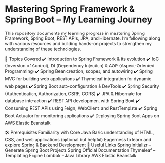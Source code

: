 # Mastering Spring Framework & Spring Boot – My Learning Journey

This repository documents my learning progress in mastering Spring Framework, Spring Boot, REST APIs, JPA, and Hibernate. I’m following along with various resources and building hands-on projects to strengthen my understanding of these technologies.

🚀 Topics Covered
✔️ Introduction to Spring Framework & its evolution
✔️ IoC (Inversion of Control), DI (Dependency Injection) & AOP (Aspect-Oriented Programming)
✔️ Spring Bean creation, scopes, and autowiring
✔️ Spring MVC for building web applications
✔️ Thymeleaf integration for dynamic web pages
✔️ Spring Boot auto-configuration & DevTools
✔️ Spring Security (Authentication, Authorization, CSRF, CORS)
✔️ JPA & Hibernate for database interaction
✔️ REST API development with Spring Boot
✔️ Consuming REST APIs using Feign, WebClient, and RestTemplate
✔️ Spring Boot Actuator for monitoring applications
✔️ Deploying Spring Boot Apps on AWS Elastic Beanstalk

🛠 Prerequisites
Familiarity with Core Java
Basic understanding of HTML, CSS, and web applications (optional but helpful)
Eagerness to learn and explore Spring & Backend Development
🔗 Useful Links
Spring Initializr – Generate Spring Boot Projects
Spring Official Documentation
Thymeleaf – Templating Engine
Lombok – Java Library
AWS Elastic Beanstalk
